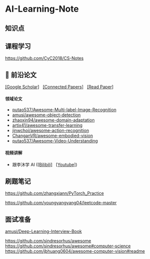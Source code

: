 # AI-Learning-Note

## 知识点

## 课程学习
https://github.com/CyC2018/CS-Notes

## :bookmark_tabs: 前沿论文 

 [[Google Scholar]](https://scholar.google.com/) &nbsp;  [[Connected Papers]](https://www.connectedpapers.com/) &nbsp;  [[Read Paper]](https://readpaper.com/)

#### 领域论文
- [putao537/Awesome-Multi-label-Image-Recognition](https://github.com/putao537/Awesome-Multi-label-Image-Recognition)
- [amusi/awesome-object-detection](https://github.com/amusi/awesome-object-detection)
- [zhaoxin94/awesome-domain-adaptation](https://github.com/zhaoxin94/awesome-domain-adaptation)
- [artix41/awesome-transfer-learning](https://github.com/artix41/awesome-transfer-learning)
- [jinwchoi/awesome-action-recognition](https://github.com/jinwchoi/awesome-action-recognition)
- [ChanganVR/awesome-embodied-vision](https://github.com/ChanganVR/awesome-embodied-vision)
- [putao537/Awesome-Video-Understanding](https://github.com/putao537/Awesome-Video-Understanding)

#### 视频讲解
- 跟李沐学 AI ([[Bilibili]](https://space.bilibili.com/1567748478) &nbsp; [[Youtube]](https://www.youtube.com/channel/UC8WCW6C3BWLKSZ5cMzD8Gyw/featured))

## 刷题笔记
https://github.com/zhangxiann/PyTorch_Practice

https://github.com/youngyangyang04/leetcode-master

## 面试准备

[amusi/Deep-Learning-Interview-Book](https://github.com/amusi/Deep-Learning-Interview-Book)


https://github.com/sindresorhus/awesome
https://github.com/sindresorhus/awesome#computer-science
https://github.com/jbhuang0604/awesome-computer-vision#readme
